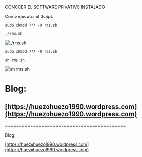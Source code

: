 
CONOCER EL SOFTWARE PRIVATIVO INSTALADO





Como ejecutar el Script: 


`sudo chmod 777 -R rms.sh`

`./rms.sh`


![./rms.sh](https://huezohuezo1990.files.wordpress.com/2016/11/captura-de-pantalla-de-2016-11-12-10-26-11.png)


`sudo chmod 777 -R rms.sh`

`sh rms.sh`


![sh rms.sh](https://huezohuezo1990.files.wordpress.com/2016/11/captura-de-pantalla-de-2016-11-12-10-25-02.png)




# Blog: 

## [https://huezohuezo1990.wordpress.com](https://huezohuezo1990.wordpress.com)


===========================================

Blog: 

[https://huezohuezo1990.wordpress.com](https://huezohuezo1990.wordpress.com)



















